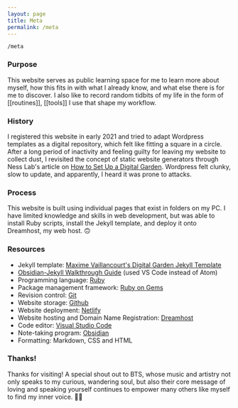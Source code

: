 ```yaml
---
layout: page
title: Meta
permalink: /meta
---
```


`/meta`

### Purpose

This website serves as public learning space for me to learn more about myself, how this fits in with what I already know, and what else there is for me to discover. I also like to record random tidbits of my life in the form of [[routines]], [[tools]] I use that shape my workflow. 

### History

I registered this website in early 2021 and tried to adapt Wordpress templates as a digital repository, which felt like fitting a square in a circle. After a long period of inactivity and feeling guilty for leaving my website to collect dust, I revisited the concept of static website generators through Ness Lab's article on <a href="https://nesslabs.com/digital-garden-set-up">How to Set Up a Digital Garden</a>. Wordpress felt clunky, slow to update, and apparently, I heard it was prone to attacks. 

### Process

This website is built using individual pages that exist in folders on my PC. I have limited knowledge and skills in web development, but was able to install Ruby scripts, install the Jekyll template, and deploy it onto Dreamhost, my web host. 🙃

### Resources

- Jekyll template: [Maxime Vaillancourt's Digital Garden Jekyll Template](https://github.com/maximevaillancourt/digital-garden-jekyll-template)
- [Obsidian-Jekyll Walkthrough Guide](https://refinedmind.co/obsidian-jekyll-workflow) (used VS Code instead of Atom)
- Programming language: [Ruby](https://www.ruby-lang.org/en/) 
- Package management framework: [Ruby on Gems](https://rubygems.org/)
- Revision control: [Git](https://git-scm.com/downloads)
- Website storage: [Github](https://github.com/)
- Website deployment: [Netlify](https://www.netlify.com/?utm_medium=paid_search&utm_source=google&utm_campaign=12755510784&utm_term=netlify%20hosting)
- Website hosting and Domain Name Registration: [Dreamhost](https://www.dreamhost.com/)
- Code editor: [Visual Studio Code](https://code.visualstudio.com/) 
- Note-taking program: [Obsidian](https://obsidian.md/)
- Formatting: Markdown, CSS and HTML

### Thanks!

Thanks for visiting! A special shout out to BTS, whose music and artistry not only speaks to my curious, wandering soul, but also their core message of loving and speaking yourself continues to empower many others like myself to find my inner voice. 🫰💜

<style>
  .wrapper {
    max-width: 58em;
  }
</style>